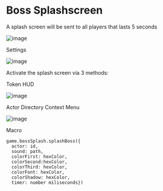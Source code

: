 # Boss Splashscreen

A splash screen will be sent to all players that lasts 5 seconds

![image](https://github.com/jsavko/boss-splash/assets/192591/3adc43a2-9b31-4545-b582-edfeb87cd853)

Settings

![image](https://github.com/jsavko/boss-splash/assets/192591/788b1ca7-4f05-47b7-b2d3-458f5aa75fe3)

Activate the splash screen via 3 methods:

Token HUD

![image](https://github.com/jsavko/boss-splash/assets/192591/a10cd2c2-cb84-4399-ac86-343b7de26fb6)


Actor Directory Context Menu

![image](https://github.com/jsavko/boss-splash/assets/192591/f16c999e-eeb1-4982-81d7-d576ea41e00e)


Macro

```
game.bossSplash.splashBoss({
  actor: id,
  sound: path,
  colorFirst: hexColor,
  colorSecond:hexColor,
  colorThird: hexColor,
  colorFont: hexColor,
  colorShadow: hexColor,
  timer: number miliseconds})
  ```